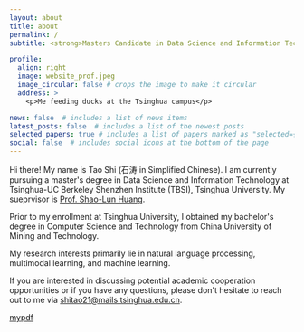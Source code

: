 ```yaml
---
layout: about
title: about
permalink: /
subtitle: <strong>Masters Candidate in Data Science and Information Technology, Tsinghua University<strong>

profile:
  align: right
  image: website_prof.jpeg
  image_circular: false # crops the image to make it circular
  address: >
    <p>Me feeding ducks at the Tsinghua campus</p>

news: false  # includes a list of news items
latest_posts: false  # includes a list of the newest posts
selected_papers: true # includes a list of papers marked as "selected={true}"
social: false  # includes social icons at the bottom of the page
---
```


Hi there! My name is Tao Shi (石涛 in Simplified Chinese). I am currently pursuing a master's degree in Data Science and Information Technology at Tsinghua-UC Berkeley Shenzhen Institute (TBSI), Tsinghua University. My sueprvisor is [Prof. Shao-Lun Huang](https://sites.google.com/view/slhuang/home).

Prior to my enrollment at Tsinghua University, I obtained my bachelor's degree in Computer Science and Technology from China University of Mining and Technology.

My research interests primarily lie in natural language processing, multimodal learning, and machine learning.

If you are interested in discussing potential academic cooperation opportunities or if you have any questions, please don't hesitate to reach out to me via [shitao21@mails.tsinghua.edu.cn](mailto:shitao21@mails.tsinghua.edu.cn).


<a href="https://taoshi1998.github.io./assets/pdf/sdg_compressed.pdf">mypdf</a>


<!-- Write your biography here. Tell the world about yourself. Link to your favorite [subreddit](http://reddit.com). You can put a picture in, too. The code is already in, just name your picture `prof_pic.jpg` and put it in the `img/` folder.

Put your address / P.O. box / other info right below your picture. You can also disable any of these elements by editing `profile` property of the YAML header of your `_pages/about.md`. Edit `_bibliography/papers.bib` and Jekyll will render your [publications page](/al-folio/publications/) automatically.

Link to your social media connections, too. This theme is set up to use [Font Awesome icons](http://fortawesome.github.io/Font-Awesome/) and [Academicons](https://jpswalsh.github.io/academicons/), like the ones below. Add your Facebook, Twitter, LinkedIn, Google Scholar, or just disable all of them. -->
